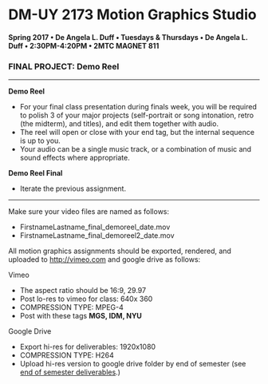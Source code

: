 # DM-UY 2173 Motion Graphics Studio

#### Spring 2017 • De Angela L. Duff • Tuesdays &amp; Thursdays • De Angela L. Duff • 2:30PM-4:20PM • 2MTC MAGNET 811

### FINAL PROJECT: Demo Reel

---

**Demo Reel** 

* For your final class presentation during finals week, you will be required to polish 3 of your major projects (self-portrait or song intonation, retro (the midterm), and titles), and edit them together with audio. 
* The reel will open or close with your end tag, but the internal sequence is up to you.
* Your audio can be a single music track, or a combination of music and sound effects where appropriate.

**Demo Reel Final**      
* Iterate the previous assignment.

---

Make sure your video files are named as follows:
* FirstnameLastname_final_demoreel_date.mov
* FirstnameLastname_final_demoreel2_date.mov

All motion graphics assignments should be exported, rendered, and uploaded to http://vimeo.com and google drive as follows:

Vimeo
* The aspect ratio should be 16:9, 29.97
* Post lo-res to vimeo for class: 640x 360
* COMPRESSION TYPE: MPEG-4
* Post with these tags **MGS, IDM, NYU**

Google Drive
* Export hi-res for deliverables: 1920x1080
* COMPRESSION TYPE: H264
* Upload hi-res version to google drive folder by end of semester (see [end of semester deliverables](end_of_semester_deliverables.md).)
